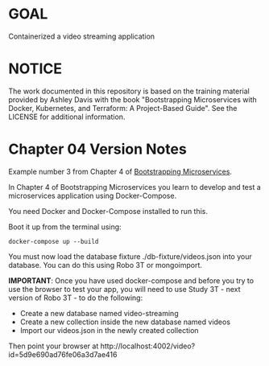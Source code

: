 # GOAL
Containerized  a video streaming application

# NOTICE
The work documented in this repository is based on the training material provided by Ashley Davis with the book "Bootstrapping Microservices with Docker, Kubernetes, and Terraform: A Project-Based Guide". See the LICENSE for additional information.

# Chapter 04 Version Notes

Example number 3 from Chapter 4 of [Bootstrapping Microservices](http://bit.ly/2o0aDsP).

In Chapter 4 of Bootstrapping Microservices you learn to develop and test a microservices application using Docker-Compose.

You need Docker and Docker-Compose installed to run this.

Boot it up from the terminal using:

    docker-compose up --build

You must now load the database fixture ./db-fixture/videos.json into your database. You can do this using Robo 3T or mongoimport.

**IMPORTANT**: Once you have used docker-compose and before you try to use the browser to test your app,  you will need to use Study 3T - next version of Robo 3T - to do the following:
* Create a new database named video-streaming
* Create a new collection inside the new database named videos
* Import our videos.json in the newly created collection

Then point your browser at http://localhost:4002/video?id=5d9e690ad76fe06a3d7ae416

